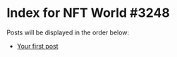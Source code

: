 # Index for NFT World #3248
Posts will be displayed in the order below:

- [Your first post](./001-first.md)

